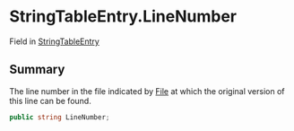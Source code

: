 # StringTableEntry.LineNumber

Field in [StringTableEntry](/api/csharp/yarn.unity.stringtableentry.md)

## Summary


The line number in the file indicated by  <a href="yarn.unity.stringtableentry.file.md">File</a>  at
which the original version of this line can be found.


```csharp
public string LineNumber;
```


